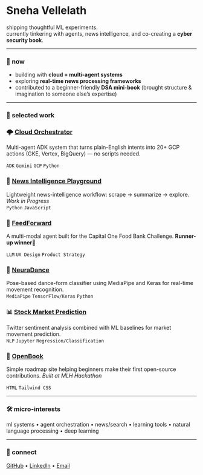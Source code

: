 # Sneha Vellelath

shipping thoughtful ML experiments.  
currently tinkering with agents, news intelligence, and co-creating a **cyber security book**.

---

### 🌱 now
- building with **cloud + multi-agent systems**  
- exploring **real-time news processing frameworks**  
- contributed to a beginner-friendly **DSA mini-book** (brought structure & imagination to someone else’s expertise)

---

### 🚀 selected work
### 🌩️ [Cloud Orchestrator](add-link)
Multi-agent ADK system that turns plain-English intents into 20+ GCP actions (GKE, Vertex, BigQuery) — no scripts needed.  
<!-- **🔗 [Live Demo](add-link) • [Devpost](add-link)** -->  
`ADK` `Gemini` `GCP` `Python`

### 📰 [News Intelligence Playground](add-link) 
Lightweight news-intelligence workflow: scrape → summarize → explore. *Work in Progress*  
`Python` `JavaScript`

### 🥙 [FeedForward](add-link)  
A multi-modal agent built for the Capital One Food Bank Challenge. **Runner-up winner🏅**  
<!-- **🔗 [Devpost](add-link)**   --> 
`LLM` `UX Design` `Product Strategy`

### 💃 [NeuraDance](add-link)
Pose-based dance-form classifier using MediaPipe and Keras for real-time movement recognition.  
`MediaPipe` `TensorFlow/Keras` `Python`

### 📊 [Stock Market Prediction](add-link)
Twitter sentiment analysis combined with ML baselines for market movement prediction.  
`NLP` `Jupyter` `Regression/Classification`

### 📖 [OpenBook](add-link) 
Simple roadmap site helping beginners make their first open-source contributions. *Built at MLH Hackathon*  
<!-- **🔗 [Live Demo](add-link)**     -->
`HTML` `Tailwind CSS`
<!--
### 🧮 Mathai
Early-stage mathematical AI assistant. *Currently in development*  
`Work in Progress`
 -->

---

### 🛠️ micro-interests
ml systems • agent orchestration • news/search • learning tools • natural language processing • deep learning 

---

### 🤝 connect
[GitHub](https://github.com/vellsneha) • [LinkedIn](https://www.linkedin.com/in/snehavellelath) • [Email](mailto:velsneha@umd.edu)
